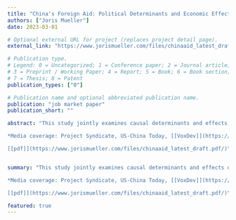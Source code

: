 ```yaml
--- 
title: "China's Foreign Aid: Political Determinants and Economic Effects"
authors: ["Joris Mueller"]
date: 2023-03-01

# Optional external URL for project (replaces project detail page).
external_link: "https://www.jorismueller.com/files/chinaaid_latest_draft.pdf"

# Publication type.
# Legend: 0 = Uncategorized; 1 = Conference paper; 2 = Journal article;
# 3 = Preprint / Working Paper; 4 = Report; 5 = Book; 6 = Book section;
# 7 = Thesis; 8 = Patent
publication_types: ["0"]

# Publication name and optional abbreviated publication name.
publication: "job market paper"
publication_short: ""

abstract: "This study jointly examines causal determinants and effects of Chinese foreign aid. Using novel micro data, I first document that the Chinese state's paramount goal of domestic political stability significantly influences its aid allocation decisions. In response to labor unrest in China, infrastructure aid contracts are allocated to state-owned firms in the affected areas, resulting in increased employment. Domestic unrest also affects the allocation of Chinese aid to recipient countries through connections with these firms. Finally, I exploit this granular variation to develop a novel instrument for identifying the causal effects of Chinese aid on recipients. Results show large positive short-term but small long-term effects on GDP, consumption and employment. The findings highlight the importance of domestic political considerations in shaping aid allocation and the spillover effects on recipients. <br/>

*Media coverage: Project Syndicate, US-China Today, [[VoxDev]](https://voxdev.org/topic/institutions-political-economy/chinese-foreign-aid-can-self-interest-benefit-recipients)* <br/>

[[pdf]](https://www.jorismueller.com/files/chinaaid_latest_draft.pdf/)"


summary: "This study jointly examines causal determinants and effects of Chinese foreign aid. Using novel micro data, I first document that the Chinese state's paramount goal of domestic political stability significantly influences its aid allocation decisions. In response to labor unrest in China, infrastructure aid contracts are allocated to state-owned firms in the affected areas, resulting in increased employment. Domestic unrest also affects the allocation of Chinese aid to recipient countries through connections with these firms. Finally, I exploit this granular variation to develop a novel instrument for identifying the causal effects of Chinese aid on recipients. Results show large positive short-term but small long-term effects on GDP, consumption and employment. The findings highlight the importance of domestic political considerations in shaping aid allocation and the spillover effects on recipients. <br/>

*Media coverage: Project Syndicate, US-China Today, [[VoxDev]](https://voxdev.org/topic/institutions-political-economy/chinese-foreign-aid-can-self-interest-benefit-recipients)* <br/>

[[pdf]](https://www.jorismueller.com/files/chinaaid_latest_draft.pdf/)"

featured: true
---
```


